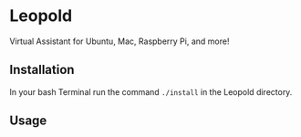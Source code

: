 Leopold
=========================

Virtual Assistant for Ubuntu, Mac, Raspberry Pi, and more!

## Installation
In your bash Terminal run the command `./install` in the Leopold directory.

## Usage


